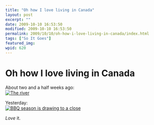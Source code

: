 ```yaml
---
title: "Oh how I love living in Canada"
layout: post
excerpt: ""
date: 2009-10-10 16:53:50
modified: 2009-10-10 16:53:50
permalink: 2009/10/10/oh-how-i-love-living-in-canada/index.html
tags: ["So It Goes"]
featured_img: 
wpid: 620
---
```


# Oh how I love living in Canada

About two and a half weeks ago:  
[![The river](http://farm4.static.flickr.com/3528/3943719164_46fa490df8.jpg)](http://www.flickr.com/photos/pj/3943719164/ "The river by Patrick Johanneson, on Flickr")

Yesterday:  
[![BBQ season is drawing to a close](http://farm3.static.flickr.com/2496/3996792304_7569d2f766.jpg)](http://www.flickr.com/photos/pj/3996792304/ "BBQ season is drawing to a close by Patrick Johanneson, on Flickr")

*Love* it.